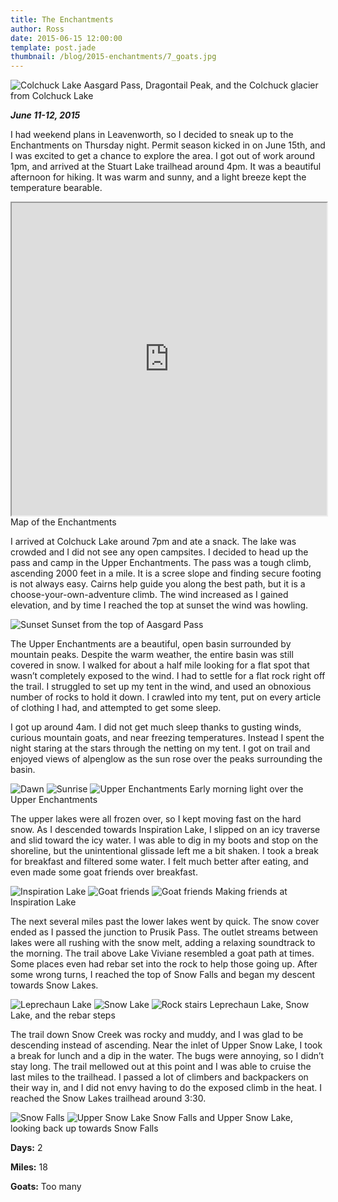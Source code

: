 ```yaml
---
title: The Enchantments
author: Ross
date: 2015-06-15 12:00:00
template: post.jade
thumbnail: /blog/2015-enchantments/7_goats.jpg
---
```


<div class="post-img">
	<img class="img-responsive" src="/blog/2015-enchantments/1_colchuck.jpg" alt="Colchuck Lake">
	<span class="text-muted">Aasgard Pass, Dragontail Peak, and the Colchuck glacier from Colchuck Lake</span>
</div>

***June 11-12, 2015***

I had weekend plans in Leavenworth, so I decided to sneak up to the Enchantments on Thursday night. Permit season kicked in on June 15th, and I was excited to get a chance to explore the area. I got out of work around 1pm, and arrived at the Stuart Lake trailhead around 4pm. It was a beautiful afternoon for hiking. It was warm and sunny, and a light breeze kept the temperature bearable.

<div class="post-img">
	<iframe width="100%" height="500px" src="http://caltopo.com/m/CDVP"></iframe>
	<span class="text-muted">Map of the Enchantments</span>
</div>

I arrived at Colchuck Lake around 7pm and ate a snack. The lake was crowded and I did not see any open campsites. I decided to head up the pass and camp in the Upper Enchantments. The pass was a tough climb, ascending 2000 feet in a mile. It is a scree slope and finding secure footing is not always easy. Cairns help guide you along the best path, but it is a choose-your-own-adventure climb. The wind increased as I gained elevation, and by time I reached the top at sunset the wind was howling.


<div class="post-img">
	<img class="img-responsive" src="/blog/2015-enchantments/2_aasgard.jpg" alt="Sunset">
	<span class="text-muted">Sunset from the top of Aasgard Pass</span>
</div>


The Upper Enchantments are a beautiful, open basin surrounded by mountain peaks. Despite the warm weather, the entire basin was still covered in snow.  I walked for about a half mile looking for a flat spot that wasn’t completely exposed to the wind. I had to settle for a flat rock right off the trail. I struggled to set up my tent in the wind, and used an obnoxious number of rocks to hold it down. I crawled into my tent, put on every article of clothing I had, and attempted to get some sleep.


I got up around 4am. I did not get much sleep thanks to gusting winds, curious mountain goats, and near freezing temperatures. Instead I spent the night staring at the stars through the netting on my tent. I got on trail and enjoyed views of alpenglow as the sun rose over the peaks surrounding the basin.


<div class="post-img">
	<img class="img-responsive" src="/blog/2015-enchantments/3_dawn.jpg" alt="Dawn">
	<img class="img-responsive" src="/blog/2015-enchantments/4_sunrise.jpg" alt="Sunrise">
	<img class="img-responsive" src="/blog/2015-enchantments/5_enchantments.jpg" alt="Upper Enchantments">
	<span class="text-muted">Early morning light over the Upper Enchantments</span>
</div>


The upper lakes were all frozen over, so I kept moving fast on the hard snow. As I descended towards Inspiration Lake, I slipped on an icy traverse and slid toward the icy water. I was able to dig in my boots and stop on the shoreline, but the unintentional glissade left me a bit shaken. I took a break for breakfast and filtered some water. I felt much better after eating, and even made some goat friends over breakfast.


<div class="post-img">
	<img class="img-responsive" src="/blog/2015-enchantments/6_inspiration.jpg" alt="Inspiration Lake">
	<img class="img-responsive" src="/blog/2015-enchantments/7_goats.jpg" alt="Goat friends">
	<img class="img-responsive" src="/blog/2015-enchantments/8_goats.jpg" alt="Goat friends">
	<span class="text-muted">Making friends at Inspiration Lake</span>
</div>


The next several miles past the lower lakes went by quick. The snow cover ended as I passed the junction to Prusik Pass. The outlet streams between lakes were all rushing with the snow melt, adding a relaxing soundtrack to the morning. The trail above Lake Viviane resembled a goat path at times. Some places even had rebar set into the rock to help those going up. After some wrong turns, I reached the top of Snow Falls and began my descent towards Snow Lakes.


<div class="post-img">
	<img class="img-responsive" src="/blog/2015-enchantments/9_leprechaun.jpg" alt="Leprechaun Lake">
	<img class="img-responsive" src="/blog/2015-enchantments/10_snow_lake.jpg" alt="Snow Lake">
	<img class="img-responsive" src="/blog/2015-enchantments/11_stairs.jpg" alt="Rock stairs">
	<span class="text-muted">Leprechaun Lake, Snow Lake, and the rebar steps</span>
</div>


The trail down Snow Creek was rocky and muddy, and I was glad to be descending instead of ascending. Near the inlet of Upper Snow Lake, I took a break for lunch and a dip in the water. The bugs were annoying, so I didn’t stay long. The trail mellowed out at this point and I was able to cruise the last miles to the trailhead. I passed a lot of climbers and backpackers on their way in, and I did not envy having to do the exposed climb in the heat. I reached the Snow Lakes trailhead around 3:30.  

<div class="post-img">
	<img class="img-responsive" src="/blog/2015-enchantments/12_snow_falls.jpg" alt="Snow Falls">
	<img class="img-responsive" src="/blog/2015-enchantments/13_upper_snow_lake.jpg" alt="Upper Snow Lake">
	<span class="text-muted">Snow Falls and Upper Snow Lake, looking back up towards Snow Falls</span>
</div>

**Days:** 2

**Miles:** 18

**Goats:** Too many
